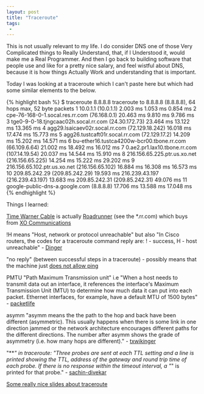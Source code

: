 ```yaml
---
layout: post
title: "Traceroute"
tags:
 -
---
```


This is not usually relevant to my life. I do consider DNS one of those Very Complicated things to Really Understand, that, if I Understood it, would make me a Real Programmer. And then I go back to building software that people use and like for a pretty nice salary, and feel wistful about DNS, because it is how things Actually Work and understanding that is important.

Today I was looking at a traceroute which I can't paste here but which had some similar elements to the below.

{% highlight bash %}
$ traceroute 8.8.8.8
traceroute to 8.8.8.8 (8.8.8.8), 64 hops max, 52 byte packets
 1  10.0.1.1 (10.0.1.1)  2.003 ms  1.053 ms  0.854 ms
 2  cpe-76-168-0-1.socal.res.rr.com (76.168.0.1)  20.463 ms  9.810 ms  9.786 ms
 3  tge0-9-0-18.tjngcaac02h.socal.rr.com (24.30.172.73)  23.464 ms  13.122 ms  13.365 ms
 4  agg29.lsaicaev02r.socal.rr.com (72.129.18.242)  16.018 ms  17.474 ms  15.773 ms
 5  agg26.tustcaft01r.socal.rr.com (72.129.17.2)  14.209 ms  15.202 ms  14.571 ms
 6  bu-ether16.tustca4200w-bcr00.tbone.rr.com (66.109.6.64)  21.002 ms  18.492 ms  16.012 ms
 7  0.ae2.pr1.lax10.tbone.rr.com (107.14.19.54)  20.037 ms  14.544 ms  15.910 ms
 8  216.156.65.225.ptr.us.xo.net (216.156.65.225)  14.254 ms  15.222 ms  29.202 ms
 9  216.156.65.102.ptr.us.xo.net (216.156.65.102)  16.884 ms  16.308 ms  16.573 ms
10  209.85.242.29 (209.85.242.29)  19.593 ms
    216.239.43.197 (216.239.43.197)  13.683 ms
    209.85.242.31 (209.85.242.31)  49.076 ms
11  google-public-dns-a.google.com (8.8.8.8)  17.706 ms  13.588 ms  17.048 ms
{% endhighlight %}

Things I learned:

[Time Warner Cable](http://www.timewarnercable.com/en/residential.html) is actually [Roadrunner](http://www.timewarnercable.com/en/residential.html) (see the *.rr.com) which buys from [XO Communications](https://en.wikipedia.org/wiki/XO_Communications)

!H means "Host, network or protocol unreachable" but also "In Cisco routers, the codes for a traceroute command reply are: ! - success, H - host unreachable" - [Dinger](http://www.networking-forum.com/viewtopic.php?t=10832)

"no reply" (between successful steps in a traceroute) - possibly means that the machine just [does not allow ping](https://superuser.com/questions/549617/no-reply-for-ping-command-what-does-this-mean)

PMTU "Path Maximum Transmission unit" i.e  "When a host needs to transmit data out an interface, it references the interface's Maximum Transmission Unit (MTU) to determine how much data it can put into each packet. Ethernet interfaces, for example, have a default MTU of 1500 bytes" - [packetlife](http://packetlife.net/blog/2008/aug/18/path-mtu-discovery/)

asymm "asymm means the the path to the hop and back have been different (asymmetric). This usually happens when there is some link in one direction jammed or the network architecture encourages different paths for the different directions. The number after asymm shows the grade of asymmetry (i.e. how many hops are different)." - [txwikinger](https://answers.launchpad.net/ubuntu/+source/gnome-nettool/+question/7682)

"***" in traceroute: "Three probes are sent at each TTL setting and a line is printed showing the TTL, address of the gateway and round trip time of each probe. If there is no response within the timeout interval, a "*" is printed for that probe." - [sachin-divekar](https://serverfault.com/questions/334029/what-does-mean-when-traceroute)

[Some really nice slides about traceroute](https://www.nanog.org/sites/default/files/tuesday_steenbergen_troublshootingtraceroute_62.49.pdf)